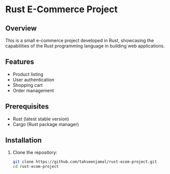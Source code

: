 # Rust E-Commerce Project

## Overview
This is a small e-commerce project developed in Rust, showcasing the capabilities of the Rust programming language in building web applications.

## Features
- Product listing
- User authentication
- Shopping cart
- Order management

## Prerequisites
- Rust (latest stable version)
- Cargo (Rust package manager)

## Installation
1. Clone the repository:
   ```sh
   git clone https://github.com/tahseenjamal/rust-ecom-project.git
   cd rust-ecom-project

